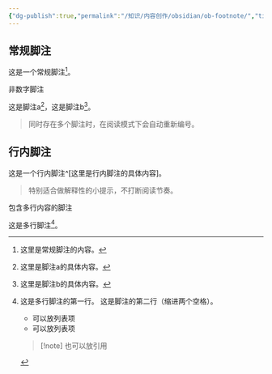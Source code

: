 ```yaml
---
{"dg-publish":true,"permalink":"/知识/内容创作/obsidian/ob-footnote/","title":"obsidian脚注","tags":["内容创作","obsidian","markdown"],"noteIcon":""}
---
```



> 

## 常规脚注

这是一个常规脚注[^1]。

[^1]: 这里是常规脚注的内容。

非数字脚注

这是脚注a[^a]，这是脚注b[^b]。

[^a]: 这里是脚注a的具体内容。
[^b]: 这里是脚注b的具体内容。

> 同时存在多个脚注时，在阅读模式下会自动重新编号。

## 行内脚注

这是一个行内脚注^[这里是行内脚注的具体内容]。

> 特别适合做解释性的小提示，不打断阅读节奏。

包含多行内容的脚注

这是多行脚注[^nultilines]。

[^nultilines]: 这是多行脚注的第一行。
  这是脚注的第二行（缩进两个空格）。
    - 可以放列表项
    - 可以放列表项
    
    > [!note] 也可以放引用

